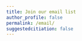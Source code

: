 ```yaml
---
title: Join our email list
author_profile: false
permalink: /email/
suggestedcitiation: false
---
```

<script>
  (function (s, e, n, d, er) {
    s['Sender'] = er;
    s[er] = s[er] || function () {
      (s[er].q = s[er].q || []).push(arguments)
    }, s[er].l = 1 * new Date();
    var a = e.createElement(n),
        m = e.getElementsByTagName(n)[0];
    a.async = 1;
    a.src = d;
    m.parentNode.insertBefore(a, m)
  })(window, document, 'script', 'https://cdn.sender.net/accounts_resources/universal.js', 'sender');
  sender('5ed8b17aa02779')
</script>

<p><div style="text-align: left" class="sender-form-field" data-sender-form-id="kj0nd3pf42217g8pv"></div></p>